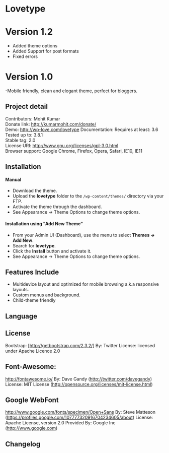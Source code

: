 Lovetype
===============




Version 1.2
==========================
- Added theme options
- Added Support for post formats
- Fixed errors



Version 1.0
=========================
-Mobile friendly, clean and elegant theme, perfect for bloggers.  



## Project detail
Contributors: Mohit Kumar  
Donate link: http://kumarmohit.com/donate/  
Demo: http://wp-love.com/lovetype
Documentation: 
Requires at least: 3.6  
Tested up to: 3.8.1  
Stable tag: 2.0  
License URI: http://www.gnu.org/licenses/gpl-3.0.html  
Browser support: Google Chrome, Firefox, Opera, Safari, IE10, IE11  

## Installation

#### Manual
* Download the theme.
* Upload the **lovetype** folder to the `/wp-content/themes/` directory via your FTP.
* Activate the theme through the dashboard.
* See Appearance -> Theme Options to change theme options.

#### Installation using "Add New Theme"
* From your Admin UI (Dashboard), use the menu to select **Themes -> Add New**.
* Search for **lovetype**.
* Click the **Install** button and activate it.
* See Appearance -> Theme Options to change theme options.

## Features Include

* Multidevice layout and optimized for mobile browsing a.k.a responsive layouts.
* Custom menus and background.
* Child-theme friendly

## Language

## License

Bootstrap:
[http://getbootstrap.com/2.3.2/]
By: Twitter
License: licensed under Apache Licence 2.0

Font-Awesome:
-------------
http://fontawesome.io/
By:  Dave Gandy (http://twitter.com/davegandy)
License: MIT License (http://opensource.org/licenses/mit-license.html)

Google WebFont
-----------------
http://www.google.com/fonts/specimen/Open+Sans
By: Steve Matteson (https://profiles.google.com/107777320916704234605/about)
License: Apache License, version 2.0
Provided By: Google Inc (http://www.google.com)



## Changelog
